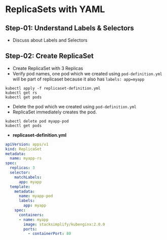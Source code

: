 # ReplicaSets with YAML

## Step-01: Understand Labels & Selectors
- Discuss about Labels and Selectors

## Step-02: Create ReplicaSet
- Create ReplicaSet with 3 Replicas
- Verify pod names, one pod which we created using `pod-definition.yml` will be part of replicaset because it also has `labels: app=myapp`
```
kubectl apply -f replicaset-definition.yml 
kubectl get rs
kubectl get pods
```
- Delete the pod which we created using `pod-definition.yml`
- ReplicaSet immediately creates the pod. 
```
kubectl delete pod myapp-pod
kubectl get pods
```
- **replicaset-definition.yml**
```yml
apiVersion: apps/v1
kind: ReplicaSet
metadata:
  name: myapp-rs
spec:
  replicas: 3
  selector:
    matchLabels:
      app: myapp
  template:
    metadata:
      name: myapp-pod
      labels:
        app: myapp
    spec:
      containers:
      - name: myapp
        image: stacksimplify/kubenginx:2.0.0
        ports:
          - containerPort: 80
```